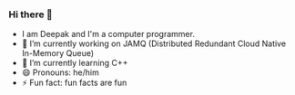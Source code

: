 ### Hi there 👋

- I am Deepak and I'm a computer programmer.
- 🔭 I’m currently working on JAMQ (Distributed Redundant Cloud Native In-Memory Queue)
- 🌱 I’m currently learning C++
- 😄 Pronouns: he/him
- ⚡ Fun fact: fun facts are fun
